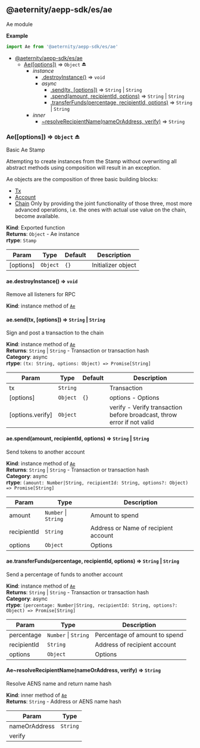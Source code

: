 <a id="module_@aeternity/aepp-sdk/es/ae"></a>

## @aeternity/aepp-sdk/es/ae
Ae module

**Example**  
```js
import Ae from '@aeternity/aepp-sdk/es/ae'
```

* [@aeternity/aepp-sdk/es/ae](#module_@aeternity/aepp-sdk/es/ae)
    * [Ae([options])](#exp_module_@aeternity/aepp-sdk/es/ae--Ae) ⇒ `Object` ⏏
        * _instance_
            * [.destroyInstance()](#module_@aeternity/aepp-sdk/es/ae--Ae+destroyInstance) ⇒ `void`
            * _async_
                * [.send(tx, [options])](#module_@aeternity/aepp-sdk/es/ae--Ae+send) ⇒ `String` \| `String`
                * [.spend(amount, recipientId, options)](#module_@aeternity/aepp-sdk/es/ae--Ae+spend) ⇒ `String` \| `String`
                * [.transferFunds(percentage, recipientId, options)](#module_@aeternity/aepp-sdk/es/ae--Ae+transferFunds) ⇒ `String` \| `String`
        * _inner_
            * [~resolveRecipientName(nameOrAddress, verify)](#module_@aeternity/aepp-sdk/es/ae--Ae..resolveRecipientName) ⇒ `String`

<a id="exp_module_@aeternity/aepp-sdk/es/ae--Ae"></a>

### Ae([options]) ⇒ `Object` ⏏
Basic Ae Stamp

Attempting to create instances from the Stamp without overwriting all
abstract methods using composition will result in an exception.

Ae objects are the composition of three basic building blocks:
* [Tx](#exp_module_@aeternity/aepp-sdk/es/tx--Tx)
* [Account](#exp_module_@aeternity/aepp-sdk/es/account--Account)
* [Chain](#exp_module_@aeternity/aepp-sdk/es/chain--Chain)
Only by providing the joint functionality of those three, most more advanced
operations, i.e. the ones with actual use value on the chain, become
available.

**Kind**: Exported function  
**Returns**: `Object` - Ae instance  
**rtype**: `Stamp`

| Param | Type | Default | Description |
| --- | --- | --- | --- |
| [options] | `Object` | <code>{}</code> | Initializer object |

<a id="module_@aeternity/aepp-sdk/es/ae--Ae+destroyInstance"></a>

#### ae.destroyInstance() ⇒ `void`
Remove all listeners for RPC

**Kind**: instance method of [`Ae`](#exp_module_@aeternity/aepp-sdk/es/ae--Ae)  
<a id="module_@aeternity/aepp-sdk/es/ae--Ae+send"></a>

#### ae.send(tx, [options]) ⇒ `String` \| `String`
Sign and post a transaction to the chain

**Kind**: instance method of [`Ae`](#exp_module_@aeternity/aepp-sdk/es/ae--Ae)  
**Returns**: `String` \| `String` - Transaction or transaction hash  
**Category**: async  
**rtype**: `(tx: String, options: Object) => Promise[String]`

| Param | Type | Default | Description |
| --- | --- | --- | --- |
| tx | `String` |  | Transaction |
| [options] | `Object` | <code>{}</code> | options - Options |
| [options.verify] | `Object` |  | verify - Verify transaction before broadcast, throw error if not valid |

<a id="module_@aeternity/aepp-sdk/es/ae--Ae+spend"></a>

#### ae.spend(amount, recipientId, options) ⇒ `String` \| `String`
Send tokens to another account

**Kind**: instance method of [`Ae`](#exp_module_@aeternity/aepp-sdk/es/ae--Ae)  
**Returns**: `String` \| `String` - Transaction or transaction hash  
**Category**: async  
**rtype**: `(amount: Number|String, recipientId: String, options?: Object) => Promise[String]`

| Param | Type | Description |
| --- | --- | --- |
| amount | `Number` \| `String` | Amount to spend |
| recipientId | `String` | Address or Name of recipient account |
| options | `Object` | Options |

<a id="module_@aeternity/aepp-sdk/es/ae--Ae+transferFunds"></a>

#### ae.transferFunds(percentage, recipientId, options) ⇒ `String` \| `String`
Send a percentage of funds to another account

**Kind**: instance method of [`Ae`](#exp_module_@aeternity/aepp-sdk/es/ae--Ae)  
**Returns**: `String` \| `String` - Transaction or transaction hash  
**Category**: async  
**rtype**: `(percentage: Number|String, recipientId: String, options?: Object) => Promise[String]`

| Param | Type | Description |
| --- | --- | --- |
| percentage | `Number` \| `String` | Percentage of amount to spend |
| recipientId | `String` | Address of recipient account |
| options | `Object` | Options |

<a id="module_@aeternity/aepp-sdk/es/ae--Ae..resolveRecipientName"></a>

#### Ae~resolveRecipientName(nameOrAddress, verify) ⇒ `String`
Resolve AENS name and return name hash

**Kind**: inner method of [`Ae`](#exp_module_@aeternity/aepp-sdk/es/ae--Ae)  
**Returns**: `String` - Address or AENS name hash  

| Param | Type |
| --- | --- |
| nameOrAddress | `String` | 
| verify |  | 


